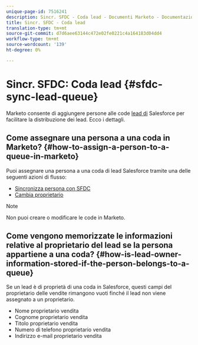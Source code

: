 ```yaml
---
unique-page-id: 7516241
description: Sincr. SFDC - Coda lead - Documenti Marketo - Documentazione prodotto
title: Sincr. SFDC - Coda lead
translation-type: tm+mt
source-git-commit: d7d6aee63144c472e02fe0221c4a164183d04dd4
workflow-type: tm+mt
source-wordcount: '139'
ht-degree: 0%

---
```



# Sincr. SFDC: Coda lead {#sfdc-sync-lead-queue}

Marketo consente di aggiungere persone alle code [lead di](https://help.salesforce.com/apex/HTViewHelpDoc?id=queues_overview.htm) Salesforce per facilitare la distribuzione dei lead. Ecco i dettagli.

## Come assegnare una persona a una coda in Marketo? {#how-to-assign-a-person-to-a-queue-in-marketo}

Puoi assegnare una persona a una coda di lead Salesforce tramite una delle seguenti azioni di flusso:

* [Sincronizza persona con SFDC](../../../../product-docs/core-marketo-concepts/smart-campaigns/salesforce-flow-actions/sync-person-to-sfdc.md)
* [Cambia proprietario](../../../../product-docs/core-marketo-concepts/smart-campaigns/salesforce-flow-actions/change-owner.md)

>[!NOTE]
>
>Non puoi creare o modificare le code in Marketo.

## Come vengono memorizzate le informazioni relative al proprietario del lead se la persona appartiene a una coda? {#how-is-lead-owner-information-stored-if-the-person-belongs-to-a-queue}

Se un lead è di proprietà di una coda in Salesforce, questi campi del proprietario delle vendite rimangono vuoti finché il lead non viene assegnato a un proprietario.

* Nome proprietario vendita
* Cognome proprietario vendita
* Titolo proprietario vendita
* Numero di telefono proprietario vendita
* Indirizzo e-mail proprietario vendita

